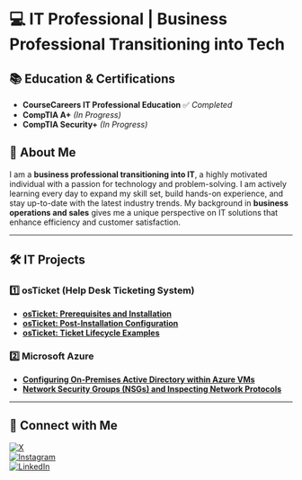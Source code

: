 # 💻 IT Professional | Business Professional Transitioning into Tech  

## 📚 Education & Certifications  
- **CourseCareers IT Professional Education** ✅ *Completed*  
- **CompTIA A+** *(In Progress)*  
- **CompTIA Security+** *(In Progress)*  

## 🚀 About Me  
I am a **business professional transitioning into IT**, a highly motivated individual with a passion for technology and problem-solving. I am actively learning every day to expand my skill set, build hands-on experience, and stay up-to-date with the latest industry trends. My background in **business operations and sales** gives me a unique perspective on IT solutions that enhance efficiency and customer satisfaction.  

---  

## 🛠 IT Projects  
### 1️⃣ osTicket (Help Desk Ticketing System)  
- **[osTicket: Prerequisites and Installation](https://github.com/hbagaryan/osticket-prereqs)**  
- **[osTicket: Post-Installation Configuration](https://github.com/hbagaryan/post-install-config)**  
- **[osTicket: Ticket Lifecycle Examples](https://github.com/hbagaryan/ticket-lifecycle)**  

### 2️⃣ Microsoft Azure  
- **[Configuring On-Premises Active Directory within Azure VMs](https://github.com/hbagaryan/configure-ad)**  
- **[Network Security Groups (NSGs) and Inspecting Network Protocols](https://github.com/YourUsername/Azure-NSG-Network-Protocols)**  

---  

## 🔗 Connect with Me  
[![X](https://img.shields.io/badge/X-000000?style=for-the-badge&logo=x&logoColor=white)](https://x.com/HachoBagaryan)  
[![Instagram](https://img.shields.io/badge/Instagram-E4405F?style=for-the-badge&logo=instagram&logoColor=white)](https://www.instagram.com/hacho.bagaryan)  
[![LinkedIn](https://img.shields.io/badge/LinkedIn-0077B5?style=for-the-badge&logo=linkedin&logoColor=white)](https://www.linkedin.com/in/hachik-bagaryan/)  
